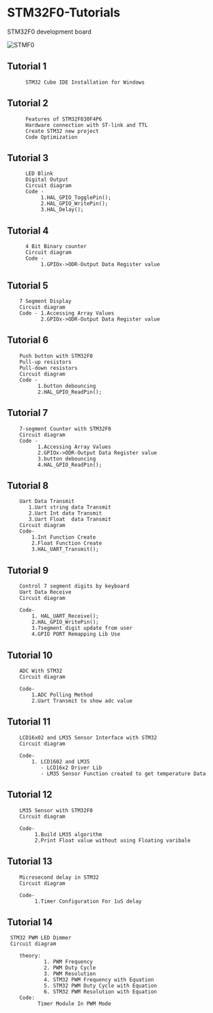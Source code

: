 # STM32F0-Tutorials

 STM32F0 development board

 ![STMF0](https://github.com/exenso/STM32F0-Tutorials/assets/165152718/6925e954-9173-48e0-bbf9-54d2a1021146)


## Tutorial 1
          STM32 Cube IDE Installation for Windows

## Tutorial 2
          Features of STM32F030F4P6
          Hardware connection with ST-link and TTL 
          Create STM32 new project 
          Code Optimization 

## Tutorial 3
          LED Blink
          Digital Output
          Circuit diagram
          Code -
               1.HAL_GPIO_TogglePin();
               2.HAL_GPIO_WritePin();
               3.HAL_Delay();
          
## Tutorial 4
          4 Bit Binary counter
          Circuit diagram
          Code -
               1.GPIOx->ODR-Output Data Register value

## Tutorial 5
        7 Segment Display
        Circuit diagram
        Code - 1.Accessing Array Values
               2.GPIOx->ODR-Output Data Register value

## Tutorial 6
        Push button with STM32F0
        Pull-up resistors 
        Pull-down resistors
        Circuit diagram
        Code -
              1.button debouncing
              2.HAL_GPIO_ReadPin();
    
## Tutorial 7
        7-segment Counter with STM32F0
        Circuit diagram
        Code -
              1.Accessing Array Values
              2.GPIOx->ODR-Output Data Register value
              3.button debouncing
              4.HAL_GPIO_ReadPin();

## Tutorial 8
        Uart Data Transmit
           1.Uart string data Transmit
           2.Uart Int data Transmit
           3.Uart Float  data Transmit
        Circuit diagram
        Code-  
            1.Int Function Create
            2.Float Function Create
            3.HAL_UART_Transmit();



## Tutorial 9

        Control 7 segment digits by keyboard
        Uart Data Receive
        Circuit diagram
        
        Code- 
            1. HAL_UART_Receive();
            2.HAL_GPIO_WritePin();
            3.7segment digit update from user
            4.GPIO PORT Remapping Lib Use




         

## Tutorial 10

        ADC With STM32
        Circuit diagram
        
        Code- 
            1.ADC Polling Method
            2.Uart Transmit to show adc value
            


## Tutorial 11

        LCD16x02 and LM35 Sensor Interface with STM32
        Circuit diagram
        
        Code- 
            1. LCD1602 and LM35 
               - LCD16x2 Driver Lib
               - LM35 Sensor Function created to get temperature Data
         
            


## Tutorial 12

        LM35 Sensor with STM32F0
        Circuit diagram
        
        Code- 
             1.Build LM35 algorithm 
             2.Print Float value without using Floating varibale
         
            


## Tutorial 13

        Microsecond delay in STM32
        Circuit diagram
        
        Code- 
             1.Timer Configuration For 1uS delay
         
            

## Tutorial 14

     STM32 PWM LED Dimmer
     Circuit diagram
        
        theory:
                1. PWM Frequency 
                2. PWM Duty Cycle 
                3. PWM Resolution 
                4. STM32 PWM Frequency with Equation
                5. STM32 PWM Duty Cycle with Equation
                6. STM32 PWM Resolution with Equation
        Code: 
              Timer Module In PWM Mode
